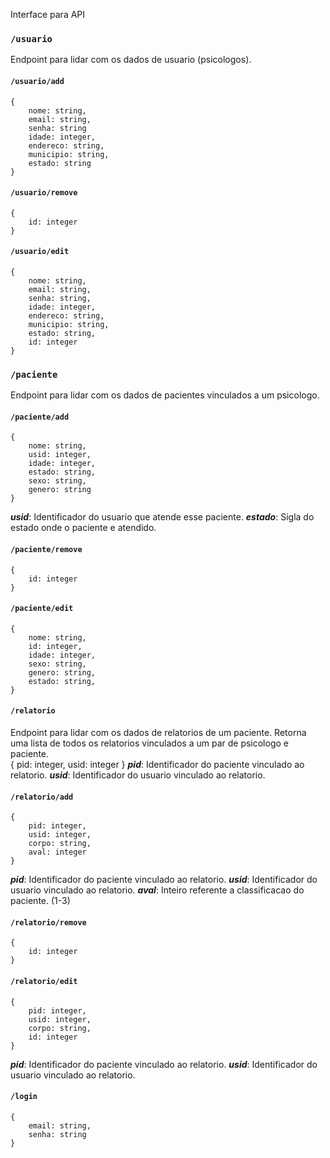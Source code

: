 Interface para API

### ``` /usuario ``` 
Endpoint para lidar com os dados de usuario (psicologos).

#### ``` /usuario/add ``` 
    {
        nome: string, 
        email: string,
        senha: string 
        idade: integer, 
        endereco: string,  
        municipio: string,  
        estado: string 
    }
#### ``` /usuario/remove ``` 
    {
        id: integer
    } 
#### ``` /usuario/edit ``` 
    {
        nome: string,
        email: string, 
        senha: string,
        idade: integer, 
        endereco: string, 
        municipio: string,
        estado: string,
        id: integer
    } 
### ``` /paciente ``` 
Endpoint para lidar com os dados de pacientes vinculados a um psicologo.

#### ``` /paciente/add ``` 
    {
        nome: string, 
        usid: integer, 
        idade: integer, 
        estado: string,
        sexo: string,
        genero: string
    } 
***usid***: Identificador do usuario que atende esse paciente.
***estado***: Sigla do estado onde o paciente e atendido.
#### ``` /paciente/remove ```
    {
        id: integer
    } 
#### ```/paciente/edit ```
    {
        nome: string, 
        id: integer, 
        idade: integer,
        sexo: string,
        genero: string,
        estado: string,
    } 

#### ``` /relatorio ```
Endpoint para lidar com os dados de relatorios de um paciente. Retorna uma lista de todos os relatorios vinculados a um par de psicologo e paciente. \
    {
        pid: integer,
        usid: integer
    } 
***pid***: Identificador do paciente vinculado ao relatorio.
***usid***: Identificador do usuario vinculado ao relatorio.

#### ``` /relatorio/add ```
    {
        pid: integer, 
        usid: integer, 
        corpo: string,
        aval: integer
    } 
***pid***: Identificador do paciente vinculado ao relatorio.
***usid***: Identificador do usuario vinculado ao relatorio.
***aval***: Inteiro referente a classificacao do paciente. (1-3)
#### ``` /relatorio/remove ```
    {
        id: integer
    } 
#### ``` /relatorio/edit ```
    {
        pid: integer, 
        usid: integer, 
        corpo: string,
        id: integer
    } 
***pid***: Identificador do paciente vinculado ao relatorio.
***usid***: Identificador do usuario vinculado ao relatorio.

#### ``` /login ```
    {
        email: string,
        senha: string
    }